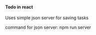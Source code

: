 #### Todo in react

Uses simple json server for saving tasks

command for json server: npm run server